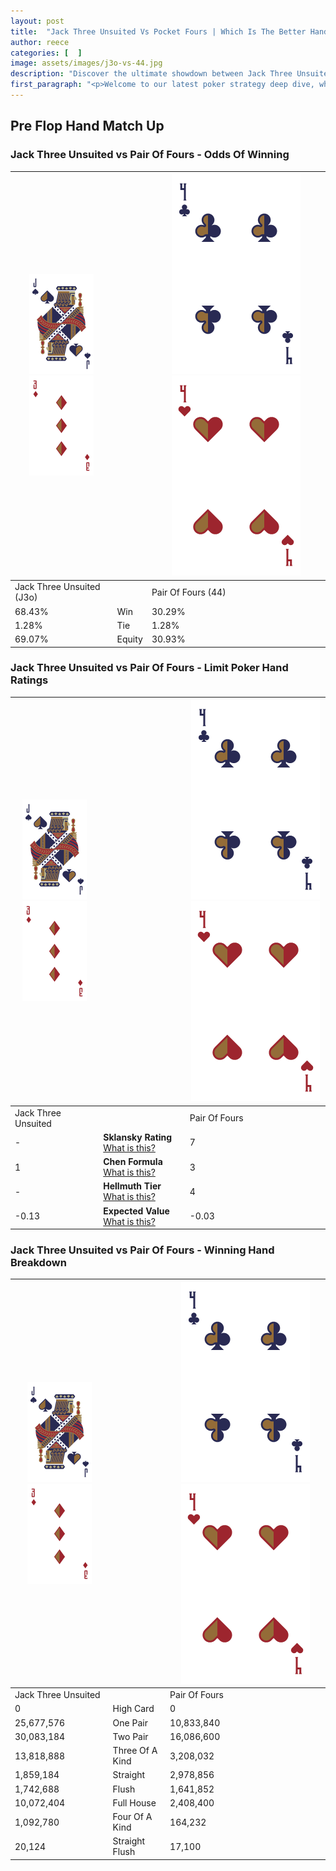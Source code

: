 ```yaml
---
layout: post
title:  "Jack Three Unsuited Vs Pocket Fours | Which Is The Better Hand In Poker? A Complete Guide"
author: reece
categories: [  ]
image: assets/images/j3o-vs-44.jpg
description: "Discover the ultimate showdown between Jack Three Unsuited and Pair Of Fours in poker! Uncover the odds, strategies, and scenarios where one hand triumphs over the other. Get ready to up your poker game with this thrilling analysis."
first_paragraph: "<p>Welcome to our latest poker strategy deep dive, where we're pitting two distinct hands against each other in a high-stakes showdown: Jack Three Unsuited vs Pair Of Fours.</p><p>In the dynamic world of poker, every decision counts, and knowing which hand holds the upper hand is key to your success at the table.</p><p>In this article, we'll dissect these two hands, explore the scenarios where one dominates the other, and equip you with the knowledge to make strategic choices that can tip the odds in your favor.</p><p>Get ready to unravel the intriguing dynamics of these poker hands and elevate your game to new heights.</p>"
---
```




[comment]: # (sp0)

## Pre Flop Hand Match Up

<div class="table hand-ratings" markdown="1"> 



### Jack Three Unsuited vs Pair Of Fours - Odds Of Winning


    
| ![image info](assets/images/hand1/J.png) ![image info](assets/images/hand1/3o.png) |  | ![image info](assets/images/hand2/4.png) ![image info](assets/images/hand2/4o.png) |
| -------- | -------- | -------- |
| Jack Three Unsuited (J3o) |  | Pair Of Fours (44) |
| 68.43% | Win | 30.29% |
| 1.28% | Tie | 1.28% |
| 69.07% | Equity | 30.93% |




[comment]: # (sp1)



### Jack Three Unsuited vs Pair Of Fours - Limit Poker Hand Ratings


    
| ![image info](assets/images/hand1/J.png) ![image info](assets/images/hand1/3o.png) |  | ![image info](assets/images/hand2/4.png) ![image info](assets/images/hand2/4o.png) |
| -------- | -------- | -------- |
| Jack Three Unsuited |  | Pair Of Fours |
| - | **Sklansky Rating** [What is this?](/sklansky-rating-explained) | 7 |
| 1 | **Chen Formula** [What is this?](/chen-formula-explained) | 3 |
| - | **Hellmuth Tier** [What is this?](/Hellmuth-tier-explained) | 4 |
| -0.13 | **Expected Value** [What is this?](/expected-value-explained) | -0.03 |




[comment]: # (sp2)



### Jack Three Unsuited vs Pair Of Fours - Winning Hand Breakdown


    
| ![image info](assets/images/hand1/J.png) ![image info](assets/images/hand1/3o.png) |  | ![image info](assets/images/hand2/4.png) ![image info](assets/images/hand2/4o.png) |
| -------- | -------- | -------- |
| Jack Three Unsuited |  | Pair Of Fours |
| 0 | High Card | 0 |
| 25,677,576 | One Pair | 10,833,840 |
| 30,083,184 | Two Pair | 16,086,600 |
| 13,818,888 | Three Of A Kind | 3,208,032 |
| 1,859,184 | Straight | 2,978,856 |
| 1,742,688 | Flush | 1,641,852 |
| 10,072,404 | Full House | 2,408,400 |
| 1,092,780 | Four Of A Kind | 164,232 |
| 20,124 | Straight Flush | 17,100 |




[comment]: # (sp3)



</div>

[comment]: # (sp4)



[comment]: # (sp5)

